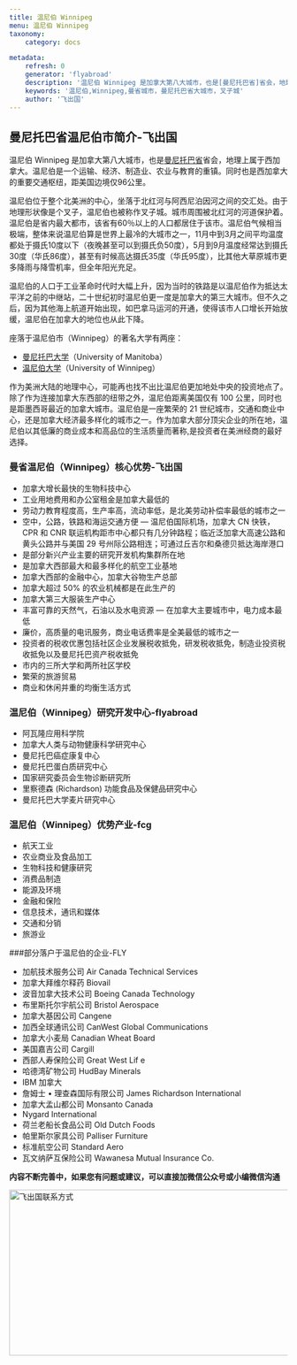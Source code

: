 ```yaml
---
title: 温尼伯 Winnipeg
menu: 温尼伯 Winnipeg
taxonomy:
    category: docs

metadata:
    refresh: 0
    generator: 'flyabroad'
    description: '温尼伯 Winnipeg 是加拿大第八大城市，也是[曼尼托巴省]省会，地理上属于西加拿大。温尼伯是一个运输、经济、制造业、农业与教育的重镇。同时也是西加拿大的重要交通枢纽，距美国边境仅96公里。'
    keywords: '温尼伯,Winnipeg,曼省城市，曼尼托巴省大城市，叉子城'
    author: '飞出国'
---
```

## 曼尼托巴省温尼伯市简介-飞出国

温尼伯 Winnipeg 是加拿大第八大城市，也是[曼尼托巴省]省会，地理上属于西加拿大。温尼伯是一个运输、经济、制造业、农业与教育的重镇。同时也是西加拿大的重要交通枢纽，距美国边境仅96公里。

温尼伯位于整个北美洲的中心，坐落于北红河与阿西尼泊因河之间的交汇处。由于地理形状像是个叉子，温尼伯也被称作叉子城。城市周围被北红河的河道保护着。温尼伯是省内最大都市，该省有60％以上的人口都居住于该市。温尼伯气候相当极端，整体来说温尼伯算是世界上最冷的大城市之一，11月中到3月之间平均温度都处于摄氏10度以下（夜晚甚至可以到摄氏负50度），5月到9月温度经常达到摄氏30度（华氏86度），甚至有时候高达摄氏35度（华氏95度），比其他大草原城市更多降雨与降雪机率，但全年阳光充足。

温尼伯的人口于工业革命时代时大幅上升，因为当时的铁路是以温尼伯作为抵达太平洋之前的中继站，二十世纪初时温尼伯更一度是加拿大的第三大城市。但不久之后，因为其他海上航道开始出现，如巴拿马运河的开通，使得该市人口增长开始放缓，温尼伯在加拿大的地位也从此下降。

座落于温尼伯市（Winnipeg）的著名大学有两座：

* [曼尼托巴大学]（University of Manitoba）
* [温尼伯大学]（University of Winnipeg）

作为美洲大陆的地理中心，可能再也找不出比温尼伯更加地处中央的投资地点了。除了作为连接加拿大东西部的纽带之外，温尼伯距离美国仅有 100 公里，同时也是距墨西哥最近的加拿大城市。温尼伯是一座繁荣的 21 世纪城市，交通和商业中心，还是加拿大经济最多样化的城市之一。作为加拿大部分顶尖企业的所在地，温尼伯以其低廉的商业成本和高品位的生活质量而著称,是投资者在美洲经商的最好选择。

### 曼省温尼伯（Winnipeg）核心优势-飞出国

*  加拿大增长最快的生物科技中心
*  工业用地费用和办公室租金是加拿大最低的
*  劳动力教育程度高，生产率高，流动率低，是北美劳动补偿率最低的城市之一
*  空中，公路，铁路和海运交通方便 — 温尼伯国际机场，加拿大 CN 快铁， CPR 和 CNR 联运机构距市中心都只有几分钟路程；临近泛加拿大高速公路和黄头公路并与美国 29 号州际公路相连；可通过丘吉尔和桑德贝抵达海岸港口
*  是部分新兴产业主要的研究开发机构集群所在地
*  是加拿大西部最大和最多样化的航空工业基地
*  加拿大西部的金融中心，加拿大谷物生产总部
*  加拿大超过 50% 的农业机械都是在此生产的
*  加拿大第三大服装生产中心
*  丰富可靠的天然气，石油以及水电资源 — 在加拿大主要城市中，电力成本最低
*  廉价，高质量的电讯服务，商业电话费率是全美最低的城市之一
*  投资者的税收优惠包括社区企业发展税收抵免，研发税收抵免，制造业投资税收抵免以及曼尼托巴资产税收抵免
*  市内的三所大学和两所社区学校
*  繁荣的旅游贸易
*  商业和休闲并重的均衡生活方式

### 温尼伯（Winnipeg）研究开发中心-flyabroad

*  阿瓦隆应用科学院
*  加拿大人类与动物健康科学研究中心
*  曼尼托巴癌症康复中心
*  曼尼托巴蛋白质研究中心
*  国家研究委员会生物诊断研究所
*  里察德森 (Richardson) 功能食品及保健品研究中心
*  曼尼托巴大学麦片研究中心

### 温尼伯（Winnipeg）优势产业-fcg

*  航天工业
*  农业商业及食品加工
*  生物科技和健康研究
*  消费品制造
*  能源及环境
*  金融和保险
*  信息技术，通讯和媒体
*  交通和分销
*  旅游业

###部分落户于温尼伯的企业-FLY

*  加航技术服务公司 Air Canada Technical Services
*  加拿大拜维尔释药 Biovail
*  波音加拿大技术公司 Boeing Canada Technology
*  布里斯托尔宇航公司 Bristol Aerospace
*  加拿大基因公司 Cangene
*  加西全球通讯公司 CanWest Global Communications
*  加拿大小麦局 Canadian Wheat Board
*  美国嘉吉公司 Cargill
*  西部人寿保险公司 Great West Lif e
*  哈德湾矿物公司 HudBay Minerals
*  IBM 加拿大
*  詹姆士 • 理查森国际有限公司 James Richardson International
*  加拿大孟山都公司 Monsanto Canada
*  Nygard International
*  荷兰老船长食品公司 Old Dutch Foods
*  帕里斯尔家具公司 Palliser Furniture
*  标准航空公司 Standard Aero
*  瓦文纳萨互保险公司 Wawanesa Mutual Insurance Co.

**内容不断完善中，如果您有问题或建议，可以直接加微信公众号或小编微信沟通**

<img src="http://wx1.sinaimg.cn/mw1024/892c310fly1fgkvndf1s9j20p008d0v3.jpg" width = "900" height = "300" alt="飞出国联系方式" align=center />

[曼尼托巴大学]:/ca/mb/UM
[University of Manitoba]:/ca/mb/UM
[温尼伯大学]:/ca/mb/uwinnipeg
[University of Winnipeg]:/ca/mb/uwinnipeg
[曼尼托巴省]:/ca/mb
